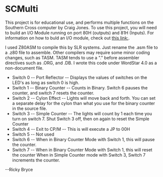 <h1>SCMulti</h1>
<p>This project is for educational use, and performs multiple functions on the Southern Cross computer by Craig Jones.  To use this project, 
you will need to build an I/O Module running on port 80H (outputs) and 81H (Inputs).  For information on how to buld an I/O module, check out 
  <a href="https://bryceautomation.com/index.php/2023/07/31/i-o-module-for-the-southern-cross/">this link:</a>.</p>  

<p>I used Z80ASM to compile this by SLR systems.  Just rename the .asm file to a .z80 file to assemble.  
  Other compilers may require some minor coding changes, such as TASM.  TASM tends to use a "." before assembler 
  directives such as .ORG, and .DB.  I wrote this code under WordStar 4.0 as a non-document file.</p>  

<ul>
  <li>Switch 0 -- Port Reflector -- Displays the values of switches on the LED's as long as switch 0 is high.</li>
  <li>Switch 1 -- Binary Counter -- Counts in Binary.  Switch 6 pauses the counter, and switch 7 resets the counter.  
    
  <li>Switch 2 -- Cylon Effect -- Lights will move back and forth.   You can set a separate delay for the cylon than what you use for the binary counter in the source file.</li>
  <li>Switch 3 -- Simple Counter -- The lights will count by 1 each time you turn on switch 7.  Shut Switch 3 off, then on again to reset the Simple Counter</li>
  <li>Switch 4 -- Exit to CP/M --  This is will execute a JP to 00H</li>
  <li>Switch 5 -- Not used</li>
  <li>Switch 6 -- When in Binary Counter Mode with Switch 1, this will pause the counter.</li>
  <li>Switch 7 -- When in Binary Counter Mode with Switch 1, this will reset the counter  When in Simple Counter mode with Switch 3, Switch 7 increments the counter.</li>
</ul>

<p>--Ricky Bryce</p>
